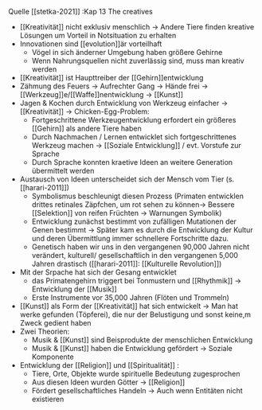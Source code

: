 Quelle [[stetka-2021]] :Kap 13 The creatives

- [[Kreativität]] nicht exklusiv menschlich ->  Andere Tiere finden kreative Lösungen um Vorteil in Notsituation zu erhalten
- Innovationen sind [[evolution]]är vorteilhaft
	- Vögel in sich änderner Umgebung haben größere Gehirne
	- Wenn Nahrungsquellen nicht zuverlässig sind, muss man kreativ werden
- [[Kreativität]] ist Haupttreiber der [[Gehirn]]entwicklung
- Zähmung des Feuers -> Aufrechter Gang -> Hände frei -> [[Werkzeug]]e/[[Waffe]]nentwicklung -> [[Kunst]]
- Jagen & Kochen durch Entwicklung von Werkzeug einfacher -> [[Kreativität]] -> Chicken-Egg-Problem:
	- Fortgeschrittene Werkzeugentwicklung erfordert ein größeres [[Gehirn]] als andere Tiere haben
	- Durch Nachmachen / Lernen entwicklet sich fortgeschrittenes Werkzeug machen
		-> [[Soziale Entwicklung]] / evt. Vorstufe zur Sprache
	- Durch Sprache konnten kraetive Ideen an weitere Generation übermittelt werden
- Austausch von Ideen unterscheidet sich der Mensch vom Tier (s. [[harari-2011]])
	- Symbolismus beschleunigt diesen Prozess (Primaten entwicklen drittes retinales Zäpfchen, um rot sehen zu können-> Bessere [[Selektion]] von reifen Früchten -> Warnungen Symbolik)
	- Entwicklung zunächst bestimmt von zufälligen Mutationen der Genen bestimmt -> Später kam es durch die Entwicklung der Kultur und deren Übermittlung immer schnellere Fortschritte dazu. 
	- Genetisch haben wir uns in den vergangenen 90,000 Jahren nicht verändert, kulturell/ gesellschaftlich in den vergangenen 5,000 Jahren drastisch ([[harari-2011]]: [[Kulturelle Revolution]])
- Mit der Srpache hat sich der Gesang entwicklet
	- das Primatengehirn triggert bei Tonmustern und [[Rhythmik]] -> Entwicklung der [[Musik]]
	- Erste Instrumente vor 35,000 Jahren (Flöten und Trommeln)
- [[Kunst]] als Form der [[Kreativität]] hat sich entwickelt -> Man hat werke gefunden (Töpferei), die nur der Belustigung und sonst keine,m Zweck gedient haben
- Zwei Theorien:
	- Musik & [[Kunst]] sind Beisprodukte der menschlichen Entwicklung
	- Musik & [[Kunst]] haben die Entwicklung gefördert -> Soziale Komponente
- Entwicklung der [[Religion]] und [[Spiritualität]] :
	- Tiere, Orte, Objekte wurde spirituelle Bedeutung zugesprochen
	- Aus diesen Ideen wurden Götter -> [[Religion]]
	- Fördert gesellschaftliches Handeln -> Auch wenn Entitäten nicht existieren